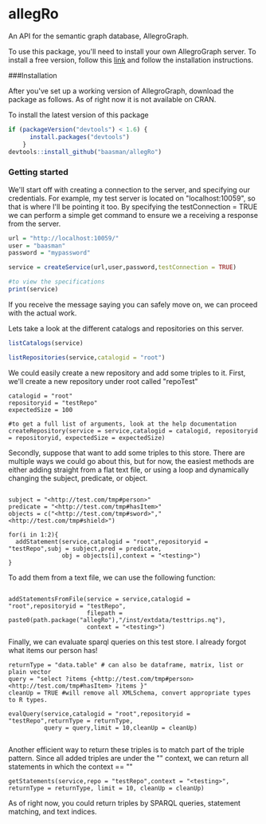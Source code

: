 # allegRo
An API for the semantic graph database, AllegroGraph.

To use this package, you'll need to install your own AllegroGraph server. To install a free version, follow this [link](http://franz.com/agraph/downloads/)
and follow the installation instructions.

###Installation

After you've set up a working version of AllegroGraph, download the package as follows. As of right now it is not available on CRAN.

To install the latest version of this package

```R
if (packageVersion("devtools") < 1.6) {
      install.packages("devtools")
    }
devtools::install_github("baasman/allegRo")
```

### Getting started

We'll start off with creating a connection to the server, and specifying our credentials. For example, my test server is located on "localhost:10059", so that is where I'll be pointing it too. By specifying the testConnection = TRUE we can perform a simple get command to ensure we a receiving a response from the server.

```r
url = "http://localhost:10059/"
user = "baasman"
password = "mypassword"

service = createService(url,user,password,testConnection = TRUE)

#to view the specifications
print(service)
```

If you receive the message saying you can safely move on, we can proceed with the actual work.

Lets take a look at the different catalogs and repositories on this server. 

```r
listCatalogs(service)

listRepositories(service,catalogid = "root")
```

We could easily create a new repository and add some triples to it. First, we'll create a new repository under root called "repoTest"

```{r}
catalogid = "root"
repositoryid = "testRepo"
expectedSize = 100

#to get a full list of arguments, look at the help documentation
createRepository(service = service,catalogid = catalogid, repositoryid = repositoryid, expectedSize = expectedSize)
```

Secondly, suppose that want to add some triples to this store. There are multiple ways we could go about this, but for now, the easiest methods are either 
adding straight from a flat text file, or using a loop and dynamically changing the subject, predicate, or object.

```{r}

subject = "<http://test.com/tmp#person>"
predicate = "<http://test.com/tmp#hasItem>"
objects = c("<http://test.com/tmp#sword>","<http://test.com/tmp#shield>")

for(i in 1:2){
  addStatement(service,catalogid = "root",repositoryid = "testRepo",subj = subject,pred = predicate,
               obj = objects[i],context = "<testing>")
}

```

To add them from a text file, we can use the following function:

```{r}

addStatementsFromFile(service = service,catalogid = "root",repositoryid = "testRepo",
                      filepath = paste0(path.package("allegRo"),"/inst/extdata/testtrips.nq"),
                      context = "<testing>")

```

Finally, we can evaluate sparql queries on this test store. I already forgot what items our person has!

```{r}
returnType = "data.table" # can also be dataframe, matrix, list or plain vector
query = "select ?items {<http://test.com/tmp#person> <http://test.com/tmp#hasItem> ?items }"
cleanUp = TRUE #will remove all XMLSchema, convert appropriate types to R types.

evalQuery(service,catalogid = "root",repositoryid = "testRepo",returnType = returnType,
          query = query,limit = 10,cleanUp = cleanUp)
          

```

Another efficient way to return these triples is to match part of the triple pattern. Since all added triples are under the
"<testing>" context, we can return all statements in which the context == "<testing>"
```{r}
getStatements(service,repo = "testRepo",context = "<testing>", returnType = returnType, limit = 10, cleanUp = cleanUp)
```

As of right now, you could return triples by SPARQL queries, statement matching, and text indices.

